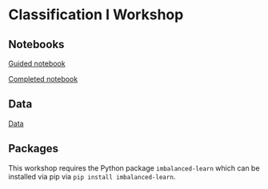 
# Classification I Workshop

## Notebooks

[Guided notebook](classification_resampling_guided.ipynb)

[Completed notebook](classification_resampling_completed.ipynb)

## Data

[Data](churn.csv)

## Packages

This workshop requires the Python package `imbalanced-learn` which can be installed via pip via `pip install imbalanced-learn`.
